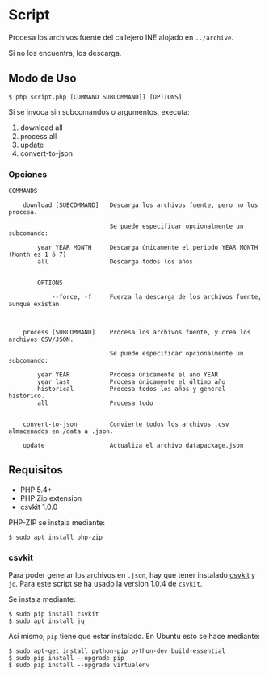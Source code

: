# Script

Procesa los archivos fuente del callejero INE alojado en `../archive`.

Si no los encuentra, los descarga.


## Modo de Uso

    $ php script.php [COMMAND SUBCOMMAND]] [OPTIONS]

Si se invoca sin subcomandos o argumentos, executa:

  1. download all
  2. process all
  3. update
  4. convert-to-json


### Opciones

    COMMANDS

        download [SUBCOMMAND]   Descarga los archivos fuente, pero no los procesa.

                                Se puede especificar opcionalmente un subcomando:

            year YEAR MONTH     Descarga únicamente el periodo YEAR MONTH (Month es 1 ó 7)
            all                 Descarga todos los años


            OPTIONS

                --force, -f     Fuerza la descarga de los archivos fuente, aunque existan



        process [SUBCOMMAND]    Procesa los archivos fuente, y crea los archivos CSV/JSON.

                                Se puede especificar opcionalmente un subcomando:

            year YEAR           Procesa únicamente el año YEAR
            year last           Procesa únicamente el último año
            historical          Procesa todos los años y general histórico.
            all                 Procesa todo


        convert-to-json         Convierte todos los archivos .csv almacenados en /data a .json.

        update                  Actualiza el archivo datapackage.json






## Requisitos

* PHP 5.4+
* PHP Zip extension
* csvkit 1.0.0

PHP-ZIP se instala mediante:

    $ sudo apt install php-zip

### csvkit

Para poder generar los archivos en `.json`, hay que tener instalado [csvkit](https://csvkit.readthedocs.org/en/540/index.html) y `jq`. Para este script se ha usado la version 1.0.4 de `csvkit`.


Se instala mediante:

    $ sudo pip install csvkit
    $ sudo apt install jq


Así mismo, `pip` tiene que estar instalado. En Ubuntu esto se hace mediante:

    $ sudo apt-get install python-pip python-dev build-essential
    $ sudo pip install --upgrade pip
    $ sudo pip install --upgrade virtualenv
